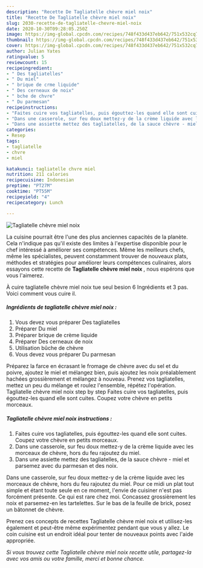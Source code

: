 ```yaml
---
description: "Recette De Tagliatelle chèvre miel noix"
title: "Recette De Tagliatelle chèvre miel noix"
slug: 2030-recette-de-tagliatelle-chevre-miel-noix
date: 2020-10-30T09:28:05.250Z
image: https://img-global.cpcdn.com/recipes/748f433d437eb642/751x532cq70/tagliatelle-chevre-miel-noix-photo-principale-de-la-recette.jpg
thumbnail: https://img-global.cpcdn.com/recipes/748f433d437eb642/751x532cq70/tagliatelle-chevre-miel-noix-photo-principale-de-la-recette.jpg
cover: https://img-global.cpcdn.com/recipes/748f433d437eb642/751x532cq70/tagliatelle-chevre-miel-noix-photo-principale-de-la-recette.jpg
author: Julian Yates
ratingvalue: 5
reviewcount: 15
recipeingredient:
- " Des tagliatelles"
- " Du miel"
- " brique de crme liquide"
- " Des cerneaux de noix"
- " bche de chvre"
- " Du parmesan"
recipeinstructions:
- "Faites cuire vos tagliatelles, puis égouttez-les quand elle sont cuites. Coupez votre chèvre en petits morceaux."
- "Dans une casserole, sur feu doux mettez-y de la crème liquide avec les morceaux de chèvre, hors du feu rajoutez du miel."
- "Dans une assiette mettez des tagliatelles, de la sauce chèvre - miel et parsemez avec du parmesan et des noix."
categories:
- Resep
tags:
- tagliatelle
- chvre
- miel

katakunci: tagliatelle chvre miel 
nutrition: 211 calories
recipecuisine: Indonesian
preptime: "PT27M"
cooktime: "PT55M"
recipeyield: "4"
recipecategory: Lunch

---
```



![Tagliatelle chèvre miel noix](https://img-global.cpcdn.com/recipes/748f433d437eb642/751x532cq70/tagliatelle-chevre-miel-noix-photo-principale-de-la-recette.jpg)

La cuisine pourrait être l'une des plus anciennes capacités de la planète. Cela n'indique pas qu'il existe des limites à l'expertise disponible pour le chef intéressé à améliorer ses compétences. Même les meilleurs chefs, même les spécialistes, peuvent constamment trouver de nouveaux plats, méthodes et stratégies pour améliorer leurs compétences culinaires, alors essayons cette recette de <strong> Tagliatelle chèvre miel noix </strong>, nous espérons que vous l'aimerez.

<!--inarticleads1-->

À cuire tagliatelle chèvre miel noix tue seul besion 6 Ingrédients et 3 pas. Voici comment vous cuire il.

##### Ingrédients de tagliatelle chèvre miel noix :

1. Vous devez vous préparer  Des tagliatelles
1. Préparer  Du miel
1. Préparer  brique de crème liquide
1. Préparer  Des cerneaux de noix
1. Utilisation  bûche de chèvre
1. Vous devez vous préparer  Du parmesan


Préparez la farce en écrasant le fromage de chèvre avec du sel et du poivre, ajoutez le miel et mélangez bien, puis ajoutez les noix préalablement hachées grossièrement et mélangez à nouveau. Prenez vos tagliatelles, mettez un peu du mélange et roulez l&#39;ensemble, répétez l&#39;opération. Tagliatelle chèvre miel noix step by step Faites cuire vos tagliatelles, puis égouttez-les quand elle sont cuites. Coupez votre chèvre en petits morceaux. 

<!--inarticleads2-->

##### Tagliatelle chèvre miel noix instructions :

1. Faites cuire vos tagliatelles, puis égouttez-les quand elle sont cuites. Coupez votre chèvre en petits morceaux.
1. Dans une casserole, sur feu doux mettez-y de la crème liquide avec les morceaux de chèvre, hors du feu rajoutez du miel.
1. Dans une assiette mettez des tagliatelles, de la sauce chèvre - miel et parsemez avec du parmesan et des noix.


Dans une casserole, sur feu doux mettez-y de la crème liquide avec les morceaux de chèvre, hors du feu rajoutez du miel. Pour ce midi un plat tout simple et étant toute seule en ce moment, l&#39;envie de cuisiner n&#39;est pas forcément présente. Ce qui est rare chez moi. Concassez grossièrement les noix et parsemez-en les tartelettes. Sur le bas de la feuille de brick, posez un bâtonnet de chèvre. 

<!--inarticleads1-->

<p>
Prenez ces concepts de recettes Tagliatelle chèvre miel noix et utilisez-les également et peut-être même expérimentez pendant que vous y allez. Le coin cuisine est un endroit idéal pour tenter de nouveaux points avec l'aide appropriée.
</p>

<p>
<i>Si vous trouvez cette Tagliatelle chèvre miel noix recette utile, partagez-la avec vos amis ou votre famille, merci et bonne chance.</i>
</p>
